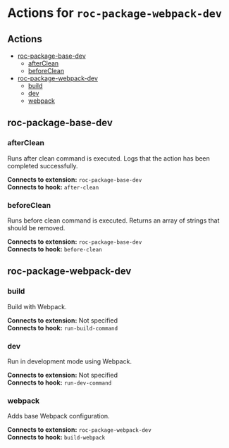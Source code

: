 # Actions for `roc-package-webpack-dev`

## Actions
* [roc-package-base-dev](#roc-package-base-dev)
  * [afterClean](#afterClean)
  * [beforeClean](#beforeClean)
* [roc-package-webpack-dev](#roc-package-webpack-dev)
  * [build](#build)
  * [dev](#dev)
  * [webpack](#webpack)

## roc-package-base-dev

### afterClean

Runs after clean command is executed. Logs that the action has been completed successfully.

__Connects to extension:__ `roc-package-base-dev`  
__Connects to hook:__ `after-clean`  

### beforeClean

Runs before clean command is executed. Returns an array of strings that should be removed.

__Connects to extension:__ `roc-package-base-dev`  
__Connects to hook:__ `before-clean`  

## roc-package-webpack-dev

### build

Build with Webpack.

__Connects to extension:__ Not specified  
__Connects to hook:__ `run-build-command`  

### dev

Run in development mode using Webpack.

__Connects to extension:__ Not specified  
__Connects to hook:__ `run-dev-command`  

### webpack

Adds base Webpack configuration.

__Connects to extension:__ `roc-package-webpack-dev`  
__Connects to hook:__ `build-webpack`  
